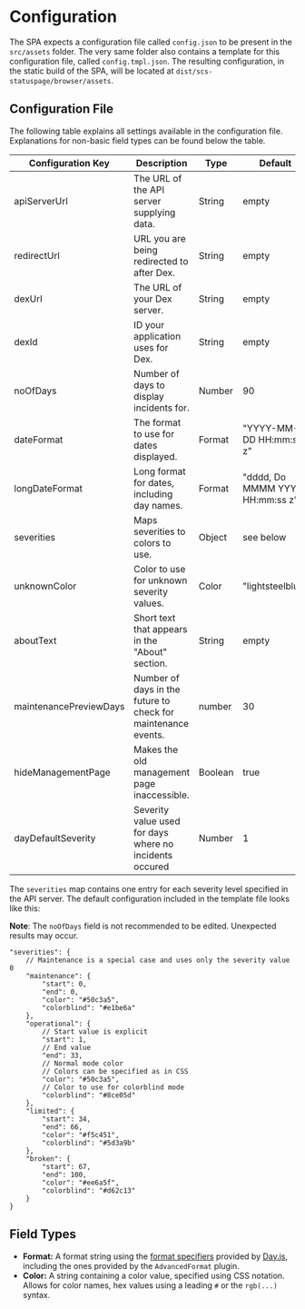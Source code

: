 # Configuration

The SPA expects a configuration file called `config.json` to be present in the `src/assets` folder. The very same folder also contains a template for this configuration file, called `config.tmpl.json`. The resulting configuration, in the static build of the SPA, will be located at `dist/scs-statuspage/browser/assets`.

## Configuration File

The following table explains all settings available in the configuration file. Explanations for non-basic field types can be found below the table.

| Configuration Key      | Description                                                   | Type    | Default                          |
| ---------------------- | ------------------------------------------------------------- | ------- | -------------------------------- |
| apiServerUrl           | The URL of the API server supplying data.                     | String  | empty                            |
| redirectUrl            | URL you are being redirected to after Dex.                    | String  | empty                            |
| dexUrl                 | The URL of your Dex server.                                   | String  | empty                            |
| dexId                  | ID your application uses for Dex.                             | String  | empty                            |
| noOfDays               | Number of days to display incidents for.                      | Number  | 90                               |
| dateFormat             | The format to use for dates displayed.                        | Format  | "YYYY-MM-DD HH:mm:ss z"          |
| longDateFormat         | Long format for dates, including day names.                   | Format  | "dddd, Do MMMM YYYY, HH:mm:ss z" |
| severities             | Maps severities to colors to use.                             | Object  | see below                        |
| unknownColor           | Color to use for unknown severity values.                     | Color   | "lightsteelblue"                 |
| aboutText              | Short text that appears in the "About" section.               | String  | empty                            |
| maintenancePreviewDays | Number of days in the future to check for maintenance events. | number  | 30                               |
| hideManagementPage     | Makes the old management page inaccessible.                   | Boolean | true                             |
| dayDefaultSeverity     | Severity value used for days where no incidents occured       | Number  | 1                                |

The `severities` map contains one entry for each severity level specified in the API server. The default configuration included in the template file looks like this:

**Note**: The `noOfDays` field is not recommended to be edited. Unexpected results may occur.

```json5
"severities": {
    // Maintenance is a special case and uses only the severity value 0
    "maintenance": {
        "start": 0,
        "end": 0,
        "color": "#50c3a5",
        "colorblind": "#e1be6a"
    },
    "operational": {
        // Start value is explicit
        "start": 1,
        // End value
        "end": 33,
        // Normal mode color
        // Colors can be specified as in CSS
        "color": "#50c3a5",
        // Color to use for colorblind mode
        "colorblind": "#8ce05d"
    },
    "limited": {
        "start": 34,
        "end": 66,
        "color": "#f5c451",
        "colorblind": "#5d3a9b"
    },
    "broken": {
        "start": 67,
        "end": 100,
        "color": "#ee6a5f",
        "colorblind": "#d62c13"
    }
}
```

## Field Types

- **Format:** A format string using the [format specifiers](https://day.js.org/docs/en/display/format) provided by [Day.js](https://day.js.org/), including the ones provided by the `AdvancedFormat` plugin.
- **Color:** A string containing a color value, specified using CSS notation. Allows for color names, hex values using a leading `#` or the `rgb(...)` syntax.
